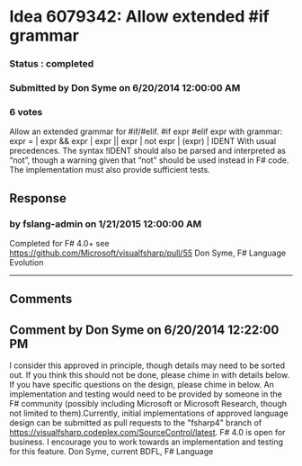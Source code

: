 # Idea 6079342: Allow extended #if grammar #

### Status : completed

### Submitted by Don Syme on 6/20/2014 12:00:00 AM

### 6 votes

Allow an extended grammar for #if/#elif.
#if expr
#elif expr
with grammar:
expr =
| expr && expr
| expr || expr
| not expr
| (expr)
| IDENT
With usual precedences. The syntax !IDENT should also be parsed and interpreted as “not”, though a warning given that “not” should be used instead in F# code.
The implementation must also provide sufficient tests.



## Response 
### by fslang-admin on 1/21/2015 12:00:00 AM

Completed for F# 4.0+ see https://github.com/Microsoft/visualfsharp/pull/55
Don Syme, F# Language Evolution

------------------------
## Comments


## Comment by Don Syme on 6/20/2014 12:22:00 PM
I consider this approved in principle, though details may need to be sorted out.
If you think this should not be done, please chime in with details below.
If you have specific questions on the design, please chime in below.
An implementation and testing would need to be provided by someone in the F# community (possibly including Microsoft or Microsoft Research, though not limited to them).Currently, initial implementations of approved language design can be submitted as pull requests to the "fsharp4" branch of https://visualfsharp.codeplex.com/SourceControl/latest. F# 4.0 is open for business.
I encourage you to work towards an implementation and testing for this feature.
Don Syme, current BDFL, F# Language

